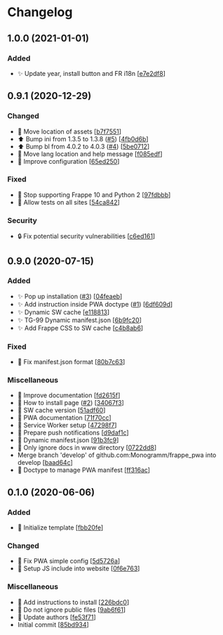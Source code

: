 # Changelog

<a name="1.0.0"></a>

## 1.0.0 (2021-01-01)

### Added

-   ✨ Update year, install button and FR i18n \[[e7e2df8](https://github.com/Monogramm/frappe_pwa/commit/e7e2df8163e2077bf932e7e99d4be1de5f873851)]

<a name="0.9.1"></a>

## 0.9.1 (2020-12-29)

### Changed

-   🚚 Move location of assets \[[b7f7551](https://github.com/Monogramm/frappe_pwa/commit/b7f755122d0ea530448bfdb6386fb8b11859b39f)]
-   ⬆️ Bump ini from 1.3.5 to 1.3.8 ([#5](https://github.com/Monogramm/frappe_pwa/issues/5)) \[[4fb0d6b](https://github.com/Monogramm/frappe_pwa/commit/4fb0d6bf4c0661ec5b335dcf58c67ef65b16324e)]
-   ⬆️ Bump bl from 4.0.2 to 4.0.3 ([#4](https://github.com/Monogramm/frappe_pwa/issues/4)) \[[5be0712](https://github.com/Monogramm/frappe_pwa/commit/5be0712ab3b51fa96210e9eb4af9bd90db3a4523)]
-   🚸 Move lang location and help message \[[f085edf](https://github.com/Monogramm/frappe_pwa/commit/f085edfb031a3f103126361a039ff5db256e8d08)]
-   🔧 Improve configuration \[[65ed250](https://github.com/Monogramm/frappe_pwa/commit/65ed2504ee439b19c853e4ad07e3e744455160d3)]

### Fixed

-   💚 Stop supporting Frappe 10 and Python 2 \[[97fdbbb](https://github.com/Monogramm/frappe_pwa/commit/97fdbbb20bb0e6f9676d73406dee9e46023c89d6)]
-   💚 Allow tests on all sites \[[54ca842](https://github.com/Monogramm/frappe_pwa/commit/54ca842d3ca8303a779fc2189f32769ecd71d2c3)]

### Security

-   🔒 Fix potential security vulnerabilities \[[c6ed161](https://github.com/Monogramm/frappe_pwa/commit/c6ed1610048903efd58442027ef66c7c95c36080)]

<a name="0.9.0"></a>

## 0.9.0 (2020-07-15)

### Added

-   ✨ Pop up installation ([#3](https://github.com/Monogramm/frappe_pwa/issues/3)) \[[04feaeb](https://github.com/Monogramm/frappe_pwa/commit/04feaebefbd8407d24a65d8110b31079726c1812)]
-   ✨ Add instruction inside PWA doctype ([#1](https://github.com/Monogramm/frappe_pwa/issues/1)) \[[6df609d](https://github.com/Monogramm/frappe_pwa/commit/6df609dea4ff131b6a084d6cdf2f01de2a6e7fc4)]
-   ✨ Dynamic SW cache \[[e118813](https://github.com/Monogramm/frappe_pwa/commit/e118813cc06063670ea3064174540d67fa0436a3)]
-   ✨ TG-99 Dynamic manifest.json \[[6b9fc20](https://github.com/Monogramm/frappe_pwa/commit/6b9fc205d8506c958d81d78c17d86a8a1f1337a6)]
-   ✨ Add Frappe CSS to SW cache \[[c4b8ab6](https://github.com/Monogramm/frappe_pwa/commit/c4b8ab6eef36aa6abb47170170dfb2aead82ebf4)]

### Fixed

-   🐛 Fix manifest.json format \[[80b7c63](https://github.com/Monogramm/frappe_pwa/commit/80b7c634a2672f2166c0b4b8508ab7806de73172)]

### Miscellaneous

-   📝 Improve documentation \[[fd2615f](https://github.com/Monogramm/frappe_pwa/commit/fd2615f94004ffc4cf9bbe5723343d70a5a275d7)]
-   📝 How to install page ([#2](https://github.com/Monogramm/frappe_pwa/issues/2)) \[[34067f3](https://github.com/Monogramm/frappe_pwa/commit/34067f3d7c541884467b994096baf488b3423f97)]
-   🚧 SW cache version \[[51adf60](https://github.com/Monogramm/frappe_pwa/commit/51adf60087f1cf49dfffe0c489f790e59a6a8486)]
-   📝 PWA documentation \[[71f70cc](https://github.com/Monogramm/frappe_pwa/commit/71f70cc661909ef4a388781923fc4afdd3b21e96)]
-   🚧 Service Worker setup \[[47298f7](https://github.com/Monogramm/frappe_pwa/commit/47298f7456f3712e4badfd7ea3b669e766333b44)]
-   🚧 Prepare push notifications \[[d9daf1c](https://github.com/Monogramm/frappe_pwa/commit/d9daf1c8bae2af682dcc090ffb25c10e24cc1e55)]
-   🚧 Dynamic manifest.json \[[91b3fc9](https://github.com/Monogramm/frappe_pwa/commit/91b3fc90acad114ae46ad099ec4529a5e00486dd)]
-   🙈 Only ignore docs in www directory \[[0722dd8](https://github.com/Monogramm/frappe_pwa/commit/0722dd823ec9055636630c65f65ae069f5431b48)]
-   Merge branch 'develop' of github.com:Monogramm/frappe_pwa into develop \[[baad64c](https://github.com/Monogramm/frappe_pwa/commit/baad64c206de2cf4125ad73872db264613380a8b)]
-   🚧 Doctype to manage PWA manifest \[[ff316ac](https://github.com/Monogramm/frappe_pwa/commit/ff316ac5681439f8f5f0c09794c8f208182e8218)]

<a name="0.1.0"></a>

## 0.1.0 (2020-06-06)

### Added

-   🎉 Initialize template \[[fbb20fe](https://github.com/Monogramm/frappe_pwa/commit/fbb20fe88c4ac9c1044ec05a2fc5b7f6236d6223)]

### Changed

-   🔧 Fix PWA simple config \[[5d5726a](https://github.com/Monogramm/frappe_pwa/commit/5d5726a4b241cdc5a95575e1a7072ac408e503dc)]
-   🔧 Setup JS include into website \[[0f6e763](https://github.com/Monogramm/frappe_pwa/commit/0f6e7636810d0920c80238786e5f49ead963dda2)]

### Miscellaneous

-   📝 Add instructions to install \[[226bdc0](https://github.com/Monogramm/frappe_pwa/commit/226bdc089f03c42c53a087edae54231113eda4d8)]
-   🙈 Do not ignore public files \[[9ab6f61](https://github.com/Monogramm/frappe_pwa/commit/9ab6f61e31d893ce7a3e741055de35491abbcad8)]
-   👥 Update authors \[[fe53f71](https://github.com/Monogramm/frappe_pwa/commit/fe53f71b0707ea6f09abdfc76112baea4fcf7278)]
-   Initial commit \[[85bd934](https://github.com/Monogramm/frappe_pwa/commit/85bd93448c0f2541733ccc03f3a96ea5387e0518)]
